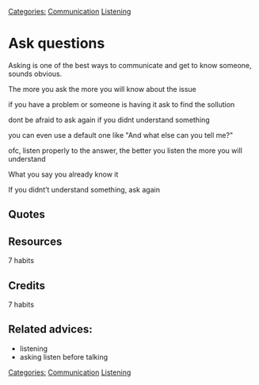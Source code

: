 [Categories:](../Categories/index.md) [Communication](../Categories/Communication.md) [Listening](../Categories/Listening.md)
# Ask questions

Asking is one of the best ways to communicate and get to know someone, sounds obvious.

The more you ask the more you will know about the issue

if you have a problem or someone is having it ask to find the sollution

dont be afraid to ask again if you didnt understand something

you can even use a default one like "And what else can you tell me?"

ofc, listen properly to the answer, the better you listen the more you will understand

What you say you already know it

If you didnt’t understand something, ask again

## Quotes

## Resources

7 habits

## Credits

7 habits

## Related advices:

- listening
- asking
listen before talking

[Categories:](../Categories/index.md) [Communication](../Categories/Communication.md) [Listening](../Categories/Listening.md)